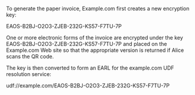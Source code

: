 To generate the paper invoice, Example.com first creates a new encryption key:

EAOS-B2BJ-O2O3-ZJEB-232G-KS57-F7TU-7P

One or more electronic forms of the invoice are encrypted under the key 
EAOS-B2BJ-O2O3-ZJEB-232G-KS57-F7TU-7P and placed on the Example.com Web site so that 
the appropriate version is returned if Alice scans the QR code.

The key is then converted to form an EARL for the example.com UDF resolution service:

udf://example.com/EAOS-B2BJ-O2O3-ZJEB-232G-KS57-F7TU-7P
